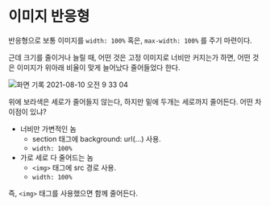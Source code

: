 # 이미지 반응형

반응형으로 보통 이미지를 `width: 100%` 혹은, `max-width: 100%` 를 주기 마련이다.

근데 크기를 줄이거나 늘릴 때, 어떤 것은 고정 이미지로 너비만 커지는가 하면, 어떤 것은 이미지가 위아래 비율이 맞게 늘어났다 줄어들었다 한다.

![화면 기록 2021-08-10 오전 9 33 04](https://user-images.githubusercontent.com/59427983/128791073-5f8a99e4-81ec-4513-a3b1-68c427b963bd.gif)

위에 보라색은 세로가 줄어들지 않는다, 하지만 밑에 두개는 세로까지 줄어든다. 어떤 차이점이 있냐?

- 너비만 가변적인 놈
  - section 태그에 background: url(…) 사용.
  - `width: 100%`
- 가로 세로 다 줄어드는 놈
  - `<img>` 태그에 src 경로 사용.
  - `width: 100%`

즉, `<img>` 태그를 사용했으면 함께 줄어든다.
